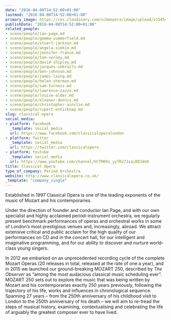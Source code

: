 ```yaml
---
date: "2016-04-08T14:52:00+01:00"
lastmod: "2016-04-08T14:52:00+01:00"
primary_image: https://res.cloudinary.com/schmopera/image/upload/v1545409169/media/webhook-uploads/1460123531962/Logo---Classical-Opera.jpg.jpg
publishDate: "2016-04-08T14:52:00+01:00"
related_people:
- scene/people/ian-page.md
- scene/people/gemma-summerfield.md
- scene/people/stuart-jackson.md
- scene/people/angela-simkin.md
- scene/people/jennifer-france.md
- scene/people/tom-verney.md
- scene/people/david-shipley.md
- scene/people/jacques-imbrailo.md
- scene/people/ben-johnson.md
- scene/people/james-laing.md
- scene/people/helen-sherman.md
- scene/people/sam-furness.md
- scene/people/lawrence-zazzo.md
- scene/people/louise-alder.md
- scene/people/eleanor-dennis.md
- scene/people/christopher-ainslie.md
- scene/people/rupert-enticknap.md
slug: classical-opera
social_media:
- platform: Facebook
  _template: social_media
  url: https://www.facebook.com/classicaloperalondon
- platform: Twitter
  _template: social_media
  url: https://twitter.com/classicalopera
- platform: Youtube
  _template: social_media
  url: https://www.youtube.com/channel/UCTM89s_yyfRz7Jxai0D34UA
title: Classical Opera
type_of_company: Period Orchestra
website: http://www.classicalopera.co.uk/
_template: "company_single"
---
```


Established in 1997 Classical Opera is one of the leading exponents of the music of Mozart and his contemporaries.

Under the direction of founder and conductor Ian Page, and with our own specialist and highly acclaimed period-instrument orchestra, we regularly present benchmark performances of operas and orchestral works in some of London’s most prestigious venues and, increasingly, abroad. We attract extensive critical and public acclaim for the high quality of our performances on CD and in the concert hall, for our intelligent and imaginative programming, and for our ability to discover and nurture world-class young singers.

In 2012 we embarked on an unprecedented recording cycle of the complete Mozart Operas (20 releases in total, released at the rate of one a year), and in 2015 we launched our ground-breaking MOZART 250, described by *The Observer* as “among the most audacious classical music scheduling ever”. MOZART 250 sets out to explore the music that was being written by Mozart and his contemporaries exactly 250 years previously, following the trajectory of his life, works and influences in chronological sequence. Spanning 27 years – from the 250th anniversary of his childhood visit to London to the 250th anniversary of his death – we will aim to re-tread the steps of musical history, examining, contextualising and celebrating the life of arguably the greatest composer ever to have lived.
